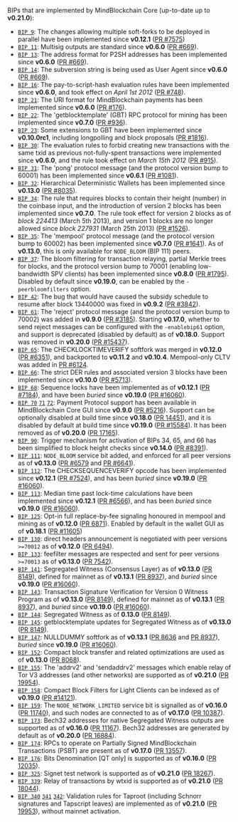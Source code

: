 BIPs that are implemented by MindBlockchain Core (up-to-date up to **v0.21.0**):

* [`BIP 9`](https://github.com/mindblockchain/bips/blob/master/bip-0009.mediawiki): The changes allowing multiple soft-forks to be deployed in parallel have been implemented since **v0.12.1**  ([PR #7575](https://github.com/mindblockchain/mindblockchain/pull/7575))
* [`BIP 11`](https://github.com/mindblockchain/bips/blob/master/bip-0011.mediawiki): Multisig outputs are standard since **v0.6.0** ([PR #669](https://github.com/mindblockchain/mindblockchain/pull/669)).
* [`BIP 13`](https://github.com/mindblockchain/bips/blob/master/bip-0013.mediawiki): The address format for P2SH addresses has been implemented since **v0.6.0** ([PR #669](https://github.com/mindblockchain/mindblockchain/pull/669)).
* [`BIP 14`](https://github.com/mindblockchain/bips/blob/master/bip-0014.mediawiki): The subversion string is being used as User Agent since **v0.6.0** ([PR #669](https://github.com/mindblockchain/mindblockchain/pull/669)).
* [`BIP 16`](https://github.com/mindblockchain/bips/blob/master/bip-0016.mediawiki): The pay-to-script-hash evaluation rules have been implemented since **v0.6.0**, and took effect on *April 1st 2012* ([PR #748](https://github.com/mindblockchain/mindblockchain/pull/748)).
* [`BIP 21`](https://github.com/mindblockchain/bips/blob/master/bip-0021.mediawiki): The URI format for MindBlockchain payments has been implemented since **v0.6.0** ([PR #176](https://github.com/mindblockchain/mindblockchain/pull/176)).
* [`BIP 22`](https://github.com/mindblockchain/bips/blob/master/bip-0022.mediawiki): The 'getblocktemplate' (GBT) RPC protocol for mining has been implemented since **v0.7.0** ([PR #936](https://github.com/mindblockchain/mindblockchain/pull/936)).
* [`BIP 23`](https://github.com/mindblockchain/bips/blob/master/bip-0023.mediawiki): Some extensions to GBT have been implemented since **v0.10.0rc1**, including longpolling and block proposals ([PR #1816](https://github.com/mindblockchain/mindblockchain/pull/1816)).
* [`BIP 30`](https://github.com/mindblockchain/bips/blob/master/bip-0030.mediawiki): The evaluation rules to forbid creating new transactions with the same txid as previous not-fully-spent transactions were implemented since **v0.6.0**, and the rule took effect on *March 15th 2012* ([PR #915](https://github.com/mindblockchain/mindblockchain/pull/915)).
* [`BIP 31`](https://github.com/mindblockchain/bips/blob/master/bip-0031.mediawiki): The 'pong' protocol message (and the protocol version bump to 60001) has been implemented since **v0.6.1** ([PR #1081](https://github.com/mindblockchain/mindblockchain/pull/1081)).
* [`BIP 32`](https://github.com/mindblockchain/bips/blob/master/bip-0032.mediawiki): Hierarchical Deterministic Wallets has been implemented since **v0.13.0** ([PR #8035](https://github.com/mindblockchain/mindblockchain/pull/8035)).
* [`BIP 34`](https://github.com/mindblockchain/bips/blob/master/bip-0034.mediawiki): The rule that requires blocks to contain their height (number) in the coinbase input, and the introduction of version 2 blocks has been implemented since **v0.7.0**. The rule took effect for version 2 blocks as of *block 224413* (March 5th 2013), and version 1 blocks are no longer allowed since *block 227931* (March 25th 2013) ([PR #1526](https://github.com/mindblockchain/mindblockchain/pull/1526)).
* [`BIP 35`](https://github.com/mindblockchain/bips/blob/master/bip-0035.mediawiki): The 'mempool' protocol message (and the protocol version bump to 60002) has been implemented since **v0.7.0** ([PR #1641](https://github.com/mindblockchain/mindblockchain/pull/1641)). As of **v0.13.0**, this is only available for `NODE_BLOOM` (BIP 111) peers.
* [`BIP 37`](https://github.com/mindblockchain/bips/blob/master/bip-0037.mediawiki): The bloom filtering for transaction relaying, partial Merkle trees for blocks, and the protocol version bump to 70001 (enabling low-bandwidth SPV clients) has been implemented since **v0.8.0** ([PR #1795](https://github.com/mindblockchain/mindblockchain/pull/1795)). Disabled by default since **v0.19.0**, can be enabled by the `-peerbloomfilters` option.
* [`BIP 42`](https://github.com/mindblockchain/bips/blob/master/bip-0042.mediawiki): The bug that would have caused the subsidy schedule to resume after block 13440000 was fixed in **v0.9.2** ([PR #3842](https://github.com/mindblockchain/mindblockchain/pull/3842)).
* [`BIP 61`](https://github.com/mindblockchain/bips/blob/master/bip-0061.mediawiki): The 'reject' protocol message (and the protocol version bump to 70002) was added in **v0.9.0** ([PR #3185](https://github.com/mindblockchain/mindblockchain/pull/3185)). Starting **v0.17.0**, whether to send reject messages can be configured with the `-enablebip61` option, and support is deprecated (disabled by default) as of **v0.18.0**. Support was removed in **v0.20.0** ([PR #15437](https://github.com/mindblockchain/mindblockchain/pull/15437)).
* [`BIP 65`](https://github.com/mindblockchain/bips/blob/master/bip-0065.mediawiki): The CHECKLOCKTIMEVERIFY softfork was merged in **v0.12.0** ([PR #6351](https://github.com/mindblockchain/mindblockchain/pull/6351)), and backported to **v0.11.2** and **v0.10.4**. Mempool-only CLTV was added in [PR #6124](https://github.com/mindblockchain/mindblockchain/pull/6124).
* [`BIP 66`](https://github.com/mindblockchain/bips/blob/master/bip-0066.mediawiki): The strict DER rules and associated version 3 blocks have been implemented since **v0.10.0** ([PR #5713](https://github.com/mindblockchain/mindblockchain/pull/5713)).
* [`BIP 68`](https://github.com/mindblockchain/bips/blob/master/bip-0068.mediawiki): Sequence locks have been implemented as of **v0.12.1**  ([PR #7184](https://github.com/mindblockchain/mindblockchain/pull/7184)), and have been *buried* since **v0.19.0** ([PR #16060](https://github.com/mindblockchain/mindblockchain/pull/16060)).
* [`BIP 70`](https://github.com/mindblockchain/bips/blob/master/bip-0070.mediawiki) [`71`](https://github.com/mindblockchain/bips/blob/master/bip-0071.mediawiki) [`72`](https://github.com/mindblockchain/bips/blob/master/bip-0072.mediawiki):
  Payment Protocol support has been available in MindBlockchain Core GUI since **v0.9.0** ([PR #5216](https://github.com/mindblockchain/mindblockchain/pull/5216)).
  Support can be optionally disabled at build time since **v0.18.0** ([PR 14451](https://github.com/mindblockchain/mindblockchain/pull/14451)),
  and it is disabled by default at build time since **v0.19.0** ([PR #15584](https://github.com/mindblockchain/mindblockchain/pull/15584)).
  It has been removed as of **v0.20.0** ([PR 17165](https://github.com/mindblockchain/mindblockchain/pull/17165)).
* [`BIP 90`](https://github.com/mindblockchain/bips/blob/master/bip-0090.mediawiki): Trigger mechanism for activation of BIPs 34, 65, and 66 has been simplified to block height checks since **v0.14.0** ([PR #8391](https://github.com/mindblockchain/mindblockchain/pull/8391)).
* [`BIP 111`](https://github.com/mindblockchain/bips/blob/master/bip-0111.mediawiki): `NODE_BLOOM` service bit added, and enforced for all peer versions as of **v0.13.0** ([PR #6579](https://github.com/mindblockchain/mindblockchain/pull/6579) and [PR #6641](https://github.com/mindblockchain/mindblockchain/pull/6641)).
* [`BIP 112`](https://github.com/mindblockchain/bips/blob/master/bip-0112.mediawiki): The CHECKSEQUENCEVERIFY opcode has been implemented since **v0.12.1** ([PR #7524](https://github.com/mindblockchain/mindblockchain/pull/7524)), and has been *buried* since **v0.19.0** ([PR #16060](https://github.com/mindblockchain/mindblockchain/pull/16060)).
* [`BIP 113`](https://github.com/mindblockchain/bips/blob/master/bip-0113.mediawiki): Median time past lock-time calculations have been implemented since **v0.12.1** ([PR #6566](https://github.com/mindblockchain/mindblockchain/pull/6566)), and has been *buried* since **v0.19.0** ([PR #16060](https://github.com/mindblockchain/mindblockchain/pull/16060)).
* [`BIP 125`](https://github.com/mindblockchain/bips/blob/master/bip-0125.mediawiki): Opt-in full replace-by-fee signaling honoured in mempool and mining as of **v0.12.0** ([PR 6871](https://github.com/mindblockchain/mindblockchain/pull/6871)). Enabled by default in the wallet GUI as of **v0.18.1** ([PR #11605](https://github.com/mindblockchain/mindblockchain/pull/11605))
* [`BIP 130`](https://github.com/mindblockchain/bips/blob/master/bip-0130.mediawiki): direct headers announcement is negotiated with peer versions `>=70012` as of **v0.12.0** ([PR 6494](https://github.com/mindblockchain/mindblockchain/pull/6494)).
* [`BIP 133`](https://github.com/mindblockchain/bips/blob/master/bip-0133.mediawiki): feefilter messages are respected and sent for peer versions `>=70013` as of **v0.13.0** ([PR 7542](https://github.com/mindblockchain/mindblockchain/pull/7542)).
* [`BIP 141`](https://github.com/mindblockchain/bips/blob/master/bip-0141.mediawiki): Segregated Witness (Consensus Layer) as of **v0.13.0** ([PR 8149](https://github.com/mindblockchain/mindblockchain/pull/8149)), defined for mainnet as of **v0.13.1** ([PR 8937](https://github.com/mindblockchain/mindblockchain/pull/8937)), and *buried* since **v0.19.0** ([PR #16060](https://github.com/mindblockchain/mindblockchain/pull/16060)).
* [`BIP 143`](https://github.com/mindblockchain/bips/blob/master/bip-0143.mediawiki): Transaction Signature Verification for Version 0 Witness Program as of **v0.13.0** ([PR 8149](https://github.com/mindblockchain/mindblockchain/pull/8149)), defined for mainnet as of **v0.13.1** ([PR 8937](https://github.com/mindblockchain/mindblockchain/pull/8937)), and *buried* since **v0.19.0** ([PR #16060](https://github.com/mindblockchain/mindblockchain/pull/16060)).
* [`BIP 144`](https://github.com/mindblockchain/bips/blob/master/bip-0144.mediawiki): Segregated Witness as of **0.13.0** ([PR 8149](https://github.com/mindblockchain/mindblockchain/pull/8149)).
* [`BIP 145`](https://github.com/mindblockchain/bips/blob/master/bip-0145.mediawiki): getblocktemplate updates for Segregated Witness as of **v0.13.0** ([PR 8149](https://github.com/mindblockchain/mindblockchain/pull/8149)).
* [`BIP 147`](https://github.com/mindblockchain/bips/blob/master/bip-0147.mediawiki): NULLDUMMY softfork as of **v0.13.1** ([PR 8636](https://github.com/mindblockchain/mindblockchain/pull/8636) and [PR 8937](https://github.com/mindblockchain/mindblockchain/pull/8937)), *buried* since **v0.19.0** ([PR #16060](https://github.com/mindblockchain/mindblockchain/pull/16060)).
* [`BIP 152`](https://github.com/mindblockchain/bips/blob/master/bip-0152.mediawiki): Compact block transfer and related optimizations are used as of **v0.13.0** ([PR 8068](https://github.com/mindblockchain/mindblockchain/pull/8068)).
* [`BIP 155`](https://github.com/mindblockchain/bips/blob/master/bip-0155.mediawiki): The 'addrv2' and 'sendaddrv2' messages which enable relay of Tor V3 addresses (and other networks) are supported as of **v0.21.0** ([PR 19954](https://github.com/mindblockchain/mindblockchain/pull/19954)).
* [`BIP 158`](https://github.com/mindblockchain/bips/blob/master/bip-0158.mediawiki): Compact Block Filters for Light Clients can be indexed as of **v0.19.0** ([PR #14121](https://github.com/mindblockchain/mindblockchain/pull/14121)).
* [`BIP 159`](https://github.com/mindblockchain/bips/blob/master/bip-0159.mediawiki): The `NODE_NETWORK_LIMITED` service bit is signalled as of **v0.16.0** ([PR 11740](https://github.com/mindblockchain/mindblockchain/pull/11740)), and such nodes are connected to as of **v0.17.0** ([PR 10387](https://github.com/mindblockchain/mindblockchain/pull/10387)).
* [`BIP 173`](https://github.com/mindblockchain/bips/blob/master/bip-0173.mediawiki): Bech32 addresses for native Segregated Witness outputs are supported as of **v0.16.0** ([PR 11167](https://github.com/mindblockchain/mindblockchain/pull/11167)). Bech32 addresses are generated by default as of **v0.20.0** ([PR 16884](https://github.com/mindblockchain/mindblockchain/pull/16884)).
* [`BIP 174`](https://github.com/mindblockchain/bips/blob/master/bip-0174.mediawiki): RPCs to operate on Partially Signed MindBlockchain Transactions (PSBT) are present as of **v0.17.0** ([PR 13557](https://github.com/mindblockchain/mindblockchain/pull/13557)).
* [`BIP 176`](https://github.com/mindblockchain/bips/blob/master/bip-0176.mediawiki): Bits Denomination [QT only] is supported as of **v0.16.0** ([PR 12035](https://github.com/mindblockchain/mindblockchain/pull/12035)).
* [`BIP 325`](https://github.com/mindblockchain/bips/blob/master/bip-0325.mediawiki): Signet test network is supported as of **v0.21.0** ([PR 18267](https://github.com/mindblockchain/mindblockchain/pull/18267)).
* [`BIP 339`](https://github.com/mindblockchain/bips/blob/master/bip-0339.mediawiki): Relay of transactions by wtxid is supported as of **v0.21.0** ([PR 18044](https://github.com/mindblockchain/mindblockchain/pull/18044)).
* [`BIP 340`](https://github.com/mindblockchain/bips/blob/master/bip-0340.mediawiki) [`341`](https://github.com/mindblockchain/bips/blob/master/bip-0341.mediawiki) [`342`](https://github.com/mindblockchain/bips/blob/master/bip-0342.mediawiki): Validation rules for Taproot (including Schnorr signatures and Tapscript leaves) are implemented as of **v0.21.0** ([PR 19953](https://github.com/mindblockchain/mindblockchain/pull/19953)), without mainnet activation.
